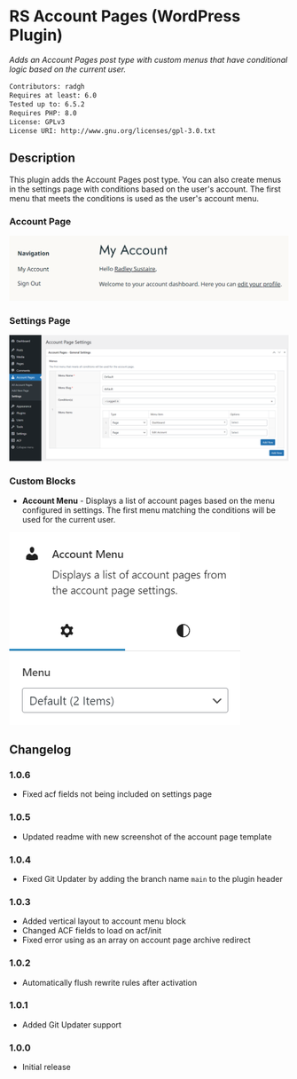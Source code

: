 # RS Account Pages (WordPress Plugin)

_Adds an Account Pages post type with custom menus that have conditional logic based on the current user._

```
Contributors: radgh
Requires at least: 6.0
Tested up to: 6.5.2
Requires PHP: 8.0
License: GPLv3
License URI: http://www.gnu.org/licenses/gpl-3.0.txt
```

## Description

This plugin adds the Account Pages post type. You can also create menus in the settings page with conditions based on the user's account. The first menu that meets the conditions is used as the user's account menu.

### Account Page

![Screenshot of the "Account Pages" post type](screenshot-account-pages.png)

### Settings Page

![Screenshot of the "Settings" page](screenshot-settings.png)

### Custom Blocks

- **Account Menu** - Displays a list of account pages based on the menu configured in settings. The first menu matching the conditions will be used for the current user.

![Screenshot of the "Account Menu" block](screenshot-account-menu.png)

## Changelog

### 1.0.6
* Fixed acf fields not being included on settings page

### 1.0.5
* Updated readme with new screenshot of the account page template

### 1.0.4
* Fixed Git Updater by adding the branch name `main` to the plugin header

### 1.0.3
* Added vertical layout to account menu block
* Changed ACF fields to load on acf/init
* Fixed error using as an array on account page archive redirect

### 1.0.2
* Automatically flush rewrite rules after activation

### 1.0.1
* Added Git Updater support

### 1.0.0
* Initial release